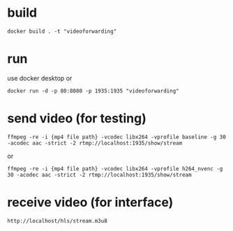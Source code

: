 # build
```
docker build . -t "videoforwarding"
```

# run
use docker desktop or
```
docker run -d -p 80:8080 -p 1935:1935 "videoforwarding"
```

# send video (for testing)
```
ffmpeg -re -i {mp4 file path} -vcodec libx264 -vprofile baseline -g 30 -acodec aac -strict -2 rtmp://localhost:1935/show/stream
```
or
```
ffmpeg -re -i {mp4 file path} -vcodec libx264 -vprofile h264_nvenc -g 30 -acodec aac -strict -2 rtmp://localhost:1935/show/stream
```


# receive video (for interface)
```
http://localhost/hls/stream.m3u8
```